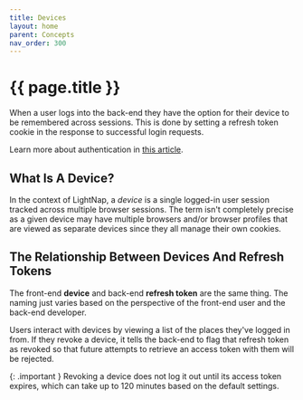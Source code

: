 ```yaml
---
title: Devices
layout: home
parent: Concepts
nav_order: 300
---
```


# {{ page.title }}

When a user logs into the back-end they have the option for their device to be remembered across sessions. This is done by setting a refresh token cookie in the response to successful login requests.

Learn more about authentication in [this article](./authentication).

## What Is A Device?

In the context of LightNap, a _device_ is a single logged-in user session tracked across multiple browser sessions. The term isn't completely precise as a given device may have multiple browsers and/or browser profiles that are viewed as separate devices since they all manage their own cookies.

## The Relationship Between Devices And Refresh Tokens

The front-end **device** and back-end **refresh token** are the same thing. The naming just varies based on the perspective of the front-end user and the back-end developer.

Users interact with devices by viewing a list of the places they've logged in from. If they revoke a device, it tells the back-end to flag that refresh token as revoked so that future attempts to retrieve an access token with them will be rejected.

{: .important }
Revoking a device does not log it out until its access token expires, which can take up to 120 minutes based on the default settings.
